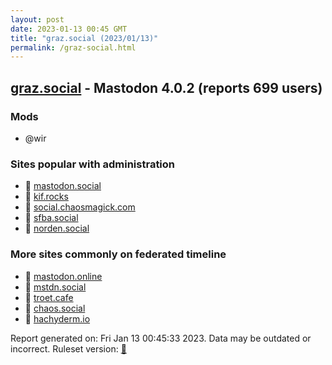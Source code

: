```yaml
---
layout: post
date: 2023-01-13 00:45 GMT
title: "graz.social (2023/01/13)"
permalink: /graz-social.html
---
```


## [graz.social](https://graz.social) - Mastodon 4.0.2 (reports 699 users)

### Mods
 * @wir

### Sites popular with administration

* 🐘 [mastodon.social](/mastodon-social.html)
* 🐘 [kif.rocks](/kif-rocks.html)
* 🐘 [social.chaosmagick.com](/social-chaosmagick-com.html)
* 🐘 [sfba.social](/sfba-social.html)
* 🐘 [norden.social](/norden-social.html)

### More sites commonly on federated timeline

* 🐘 [mastodon.online](/mastodon-online.html)
* 🐘 [mstdn.social](/mstdn-social.html)
* 🐘 [troet.cafe](/troet-cafe.html)
* 🐘 [chaos.social](/chaos-social.html)
* 🐘 [hachyderm.io](/hachyderm-io.html)

Report generated on: Fri Jan 13 00:45:33 2023. Data may be outdated or incorrect.
Ruleset version: [🧁](/version-cupcake)
